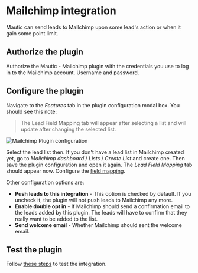 # Mailchimp integration

Mautic can send leads to Mailchimp upon some lead's action or when it gain some point limit.

## Authorize the plugin

Authorize the Mautic - Mailchimp plugin with the credentials you use to log in to the Mailchimp account. Username and password.

## Configure the plugin

Navigate to the *Features* tab in the plugin configuration modal box. You should see this note:

> The Lead Field Mapping tab will appear after selecting a list and will update after changing the selected list.

![Mailchimp Plugin configuration](/plugins/media/plugins-mailcimp-configure.png "Mailchimp Plugin configuration")

Select the lead list then. If you don't have a lead list in Mailchimp created yet, go to *Mailchimp dashboard* / *Lists* / *Create List* and create one. Then save the plugin configuration and open it again. The *Lead Field Mapping* tab should appear now. Configure the [field mapping](/plugins/field_mapping.html).

Other configuration options are:
- **Push leads to this integration** - This option is checked by default. If you uncheck it, the plugin will not push leads to Mailchimp any more.
- **Enable double opt in** - If Mailchimp should send a confirmation email to the leads added by this plugin. The leads will have to confirm that they really want to be added to the list.
- **Send welcome email** - Whether Mailchimp should sent the welcome email.

## Test the plugin

Follow [these steps](/plugins/integration_test.html) to test the integration.